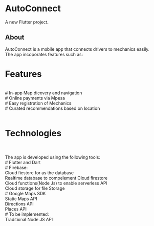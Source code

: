 # AutoConnect

A new Flutter project.

## About

AutoConnect is a mobile app that connects drivers to mechanics easily.
<br>
The app incoporates features such as:
<br>
# Features
<br>
# In-app Map dicovery and navigation
<br>
# Online payments via Mpesa
<br>
# Easy registration of Mechanics
<br>
# Curated recommendations based on location
<br>

<br>

# Technologies
</br>
<br>
The app is developed using the following tools:
<br>
# Flutter and Dart
<br>
# Firebase:

<br>
  Cloud fiestore for as the database
  <br>
  Realtime database to compelement Cloud firestore
  <br>
  Cloud functions(Node Js) to enable serverless API
  <br>
  Cloud storage for file Storage
  <br>
# Google Maps SDK
<br>
   Static Maps API
   <br>
   Directions API
   <br>
   Places API
   <br>
# To be implemented:
<br>
    Traditional Node JS API

<!-- A few resources to get you started if this is your first Flutter project:

- [Lab: Write your first Flutter app](https://flutter.dev/docs/get-started/codelab)
- [Cookbook: Useful Flutter samples](https://flutter.dev/docs/cookbook)

For help getting started with Flutter, view our
[online documentation](https://flutter.dev/docs), which offers tutorials,
samples, guidance on mobile development, and a full API reference. -->
